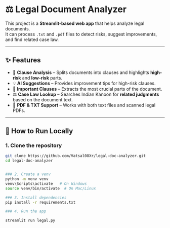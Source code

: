 # ⚖️ Legal Document Analyzer

This project is a **Streamlit-based web app** that helps analyze legal documents.  
It can process `.txt` and `.pdf` files to detect risks, suggest improvements, and find related case law.

---

## ✨ Features
- 📑 **Clause Analysis** – Splits documents into clauses and highlights **high-risk** and **low-risk** parts.  
- 💡 **AI Suggestions** – Provides improvement tips for high-risk clauses.  
- 📌 **Important Clauses** – Extracts the most crucial parts of the document.  
- ⚖️ **Case Law Lookup** – Searches Indian Kanoon for **related judgments** based on the document text.  
- 📂 **PDF & TXT Support** – Works with both text files and scanned legal PDFs.  

---

## 🚀 How to Run Locally

### 1. Clone the repository
```bash
git clone https://github.com/Vatsal08Xr/legal-doc-analyzer.git
cd legal-doc-analyzer


### 2. Create a venv
python -m venv venv
venv\Scripts\activate   # On Windows
source venv/bin/activate  # On Mac/Linux

### 3. Install dependencies
pip install -r requirements.txt

### 4. Run the app

streamlit run legal.py
